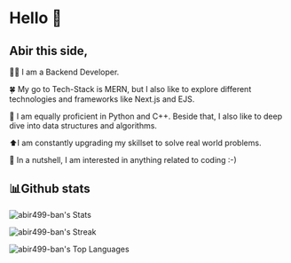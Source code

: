 # Hello 👋
## Abir this side,
🧑‍💻 I am a Backend Developer.

🍀 My go to Tech-Stack is MERN, but I also like to explore different technologies and frameworks like Next.js and EJS. 

🐍 I am equally proficient in Python and C++. Beside that, I also like to deep dive into data structures and algorithms. 

⬆️I am constantly upgrading my skillset to solve real world problems.

🌟 In a nutshell, I am interested in anything related to coding :-)


## 📊Github stats
![abir499-ban's Stats](https://github-readme-stats.vercel.app/api?username=abir499-ban&theme=vue-dark&show_icons=true&hide_border=true&count_private=true)

![abir499-ban's Streak](https://github-readme-streak-stats.herokuapp.com/?user=abir499-ban&theme=vue-dark&hide_border=true)

![abir499-ban's Top Languages](https://github-readme-stats.vercel.app/api/top-langs/?username=abir499-ban&theme=vue-dark&show_icons=true&hide_border=true&layout=compact)
